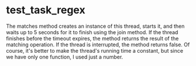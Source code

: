 # test_task_regex
The matches method creates an instance of this thread, starts it, and then waits up to 5 seconds for it to finish using the join method. If the thread finishes before the timeout expires, the method returns the result of the matching operation. If the thread is interrupted, the method returns false.  Of course, it's better to make the thread's running time a constant, but since we have only one function, I used just a number.
